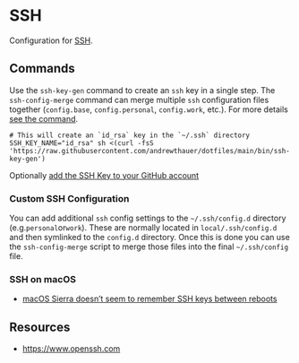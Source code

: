 # SSH

Configuration for [SSH](https://www.openssh.com/).

## Commands

Use the `ssh-key-gen` command to create an `ssh` key in a single step. The
`ssh-config-merge` command can merge multiple `ssh` configuration files together
(`config.base`, `config.personal`, `config.work`, etc.). For more details
[see the command](./bin/ssh-config-merge).

```shell
# This will create an `id_rsa` key in the `~/.ssh` directory
SSH_KEY_NAME="id_rsa" sh <(curl -fsS 'https://raw.githubusercontent.com/andrewthauer/dotfiles/main/bin/ssh-key-gen')
```

Optionally
[add the SSH Key to your GitHub account](https://help.github.com/articles/generating-ssh-keys/#step-4-add-your-ssh-key-to-your-account)

### Custom SSH Configuration

You can add additional `ssh` config settings to the `~/.ssh/config.d` directory
(e.g.`personal`or`work`). These are normally located in `local/.ssh/config.d`
and then symlinked to the `config.d` directory. Once this is done you can use
the `ssh-config-merge` script to merge those files into the final
`~/.ssh/config` file.

### SSH on macOS

- [macOS Sierra doesn’t seem to remember SSH keys between reboots](https://apple.stackexchange.com/questions/254468/macos-sierra-doesn-t-seem-to-remember-ssh-keys-between-reboots)

## Resources

- https://www.openssh.com
